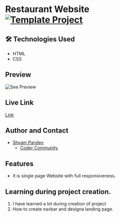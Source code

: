 # Restaurant Website  [![Template Project](https://img.shields.io/badge/Technologies%20-HTML%2FCSS-brightgreen)](http://www.gnu.org/licenses/agpl-3.0)


## 🛠 Technologies Used
  - HTML 
  - CSS
  

## Preview
![See Preview](./Project_1_preview.png)

## Live Link
[Link](https://foodbitecm.netlify.app)

## Author and Contact
- [Shyam Pandey](https://github.com/Shyam-Pandey)
    - [Coder Community]()

## Features
- It is single page Website with full responsiveness.

## Learning during project creation.
1. I have learned a lot during creation of project
2. How to create navbar and designa landing page.
